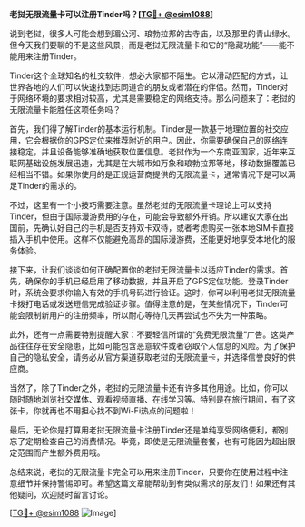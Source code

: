 **老挝无限流量卡可以注册Tinder吗？[[TG💪+ @esim1088](https://t.me/s/esim1088)]**

说到老挝，很多人可能会想到湄公河、琅勃拉邦的古寺庙，以及那里的青山绿水。但今天我们要聊的不是这些风景，而是老挝无限流量卡和它的“隐藏功能”——能不能用来注册Tinder。

Tinder这个全球知名的社交软件，想必大家都不陌生。它以滑动匹配的方式，让世界各地的人们可以快速找到志同道合的朋友或者潜在的伴侣。然而，Tinder对于网络环境的要求相对较高，尤其是需要稳定的网络支持。那么问题来了：老挝的无限流量卡能胜任这项任务吗？

首先，我们得了解Tinder的基本运行机制。Tinder是一款基于地理位置的社交应用，它会根据你的GPS定位来推荐附近的用户。因此，你需要确保自己的网络连接稳定，并且设备能够准确地获取位置信息。老挝作为一个东南亚国家，近年来互联网基础设施发展迅速，尤其是在大城市如万象和琅勃拉邦等地，移动数据覆盖已经相当不错。如果你使用的是正规运营商提供的无限流量卡，通常情况下是可以满足Tinder的需求的。

不过，这里有一个小技巧需要注意。虽然老挝的无限流量卡理论上可以支持Tinder，但由于国际漫游费用的存在，可能会导致额外开销。所以建议大家在出国前，先确认好自己的手机是否支持双卡双待，或者考虑购买一张本地SIM卡直接插入手机中使用。这样不仅能避免高昂的国际漫游费，还能更好地享受本地化的服务体验。

接下来，让我们谈谈如何正确配置你的老挝无限流量卡以适应Tinder的需求。首先，确保你的手机已经启用了移动数据，并且开启了GPS定位功能。登录Tinder时，系统会要求你输入有效的手机号码进行验证。这时，你可以利用老挝无限流量卡拨打电话或发送短信完成验证步骤。值得注意的是，在某些情况下，Tinder可能会限制新用户的注册频率，所以耐心等待几天再尝试也不失为一种策略。

此外，还有一点需要特别提醒大家：不要轻信所谓的“免费无限流量”广告。这类产品往往存在安全隐患，比如可能包含恶意软件或者窃取个人信息的风险。为了保护自己的隐私安全，请务必从官方渠道获取老挝的无限流量卡，并选择信誉良好的供应商。

当然了，除了Tinder之外，老挝的无限流量卡还有许多其他用途。比如，你可以随时随地浏览社交媒体、观看视频直播、在线学习等。特别是在旅行期间，有了这张卡，你就再也不用担心找不到Wi-Fi热点的问题啦！

最后，无论你是打算用老挝无限流量卡注册Tinder还是单纯享受网络便利，都别忘了定期检查自己的消费情况。毕竟，即使是无限流量套餐，也有可能因为超出限定范围而产生额外费用哦。

总结来说，老挝的无限流量卡完全可以用来注册Tinder，只要你在使用过程中注意细节并保持警惕即可。希望这篇文章能帮助到有类似需求的朋友们！如果还有其他疑问，欢迎随时留言讨论。

[[TG💪+ @esim1088](https://t.me/s/esim1088) ![Image](https://i.postimg.cc/4NQfJmqS/Snipaste-2025-05-13-00-14-12.png)]